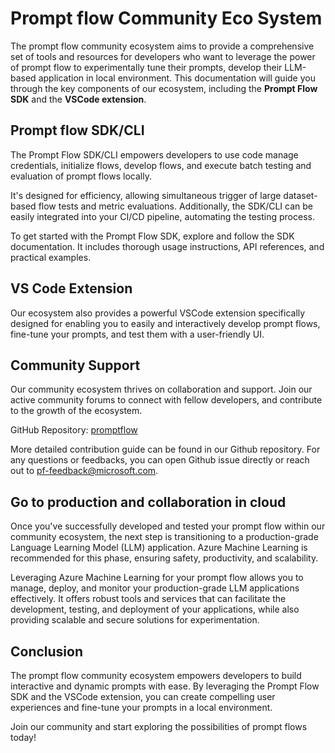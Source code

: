 # Prompt flow Community Eco System

The prompt flow community ecosystem aims to provide a comprehensive set of tools and resources for developers who want to leverage the power of prompt flow to experimentally tune their prompts, develop their LLM-based application in local environment. This documentation will guide you through the key components of our ecosystem, including the **Prompt Flow SDK** and the **VSCode extension**.

## Prompt flow SDK/CLI

The Prompt Flow SDK/CLI empowers developers to use code manage credentials, initialize flows, develop flows, and execute batch testing and evaluation of prompt flows locally.

It's designed for efficiency, allowing simultaneous trigger of large dataset-based flow tests and metric evaluations. Additionally, the SDK/CLI can be easily integrated into your CI/CD pipeline, automating the testing process.

To get started with the Prompt Flow SDK, explore and follow the SDK documentation. It includes thorough usage instructions, API references, and practical examples.

## VS Code Extension

Our ecosystem also provides a powerful VSCode extension specifically designed for enabling you to easily and interactively develop prompt flows, fine-tune your prompts, and test them with a user-friendly UI.

## Community Support

Our community ecosystem thrives on collaboration and support. Join our active community forums to connect with fellow developers, and contribute to the growth of the ecosystem.

GitHub Repository: [promptflow](https://github.com/microsoft/promptflow)

More detailed contribution guide can be found in our Github repository. For any questions or feedbacks, you can open Github issue directly or reach out to pf-feedback@microsoft.com.

## Go to production and collaboration in cloud

Once you've successfully developed and tested your prompt flow within our community ecosystem, the next step is transitioning to a production-grade Language Learning Model (LLM) application. Azure Machine Learning is recommended for this phase, ensuring safety, productivity, and scalability.

Leveraging Azure Machine Learning for your prompt flow allows you to manage, deploy, and monitor your production-grade LLM applications effectively. It offers robust tools and services that can facilitate the development, testing, and deployment of your applications, while also providing scalable and secure solutions for experimentation.

## Conclusion

The prompt flow community ecosystem empowers developers to build interactive and dynamic prompts with ease. By leveraging the Prompt Flow SDK and the VSCode extension, you can create compelling user experiences and fine-tune your prompts in a local environment.

Join our community and start exploring the possibilities of prompt flows today!